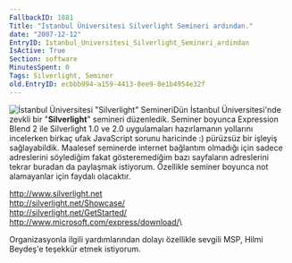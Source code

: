 ```yaml
---
FallbackID: 1881
Title: "İstanbul Üniversitesi Silverlight Semineri ardından."
date: "2007-12-12"
EntryID: Istanbul_Universitesi_Silverlight_Semineri_ardindan
IsActive: True
Section: software
MinutesSpent: 0
Tags: Silverlight, Seminer
old.EntryID: ecbbb994-a159-4413-8ee9-8e1b4954e32f
---
```

![İstanbul Üniversitesi "Silverlight"
Semineri](media/Istanbul_Universitesi_Silverlight_Semineri_ardindan/11122007_1.jpg)Dün
İstanbul Üniversitesi'nde zevkli bir "**Silverlight**" semineri
düzenledik. Seminer boyunca Expression Blend 2 ile Silverlight 1.0 ve
2.0 uygulamaları hazırlamanın yollarını incelerken birkaç ufak
JavaScript sorunu haricinde :) pürüzsüz bir işleyiş sağlayabildik.
Maalesef seminerde internet bağlantım olmadığı için sadece adreslerini
söylediğim fakat gösteremediğim bazı sayfaların adreslerini tekrar
buradan da paylaşmak istiyorum. Özellikle seminer boyunca not
alamayanlar için faydalı olacaktır.

<http://www.silverlight.net>\
 <http://silverlight.net/Showcase/>\
 <http://silverlight.net/GetStarted/>\
 <http://www.microsoft.com/express/download/>\

Organizasyonla ilgili yardımlarından dolayı özellikle sevgili MSP, Hilmi
Beydeş'e teşekkür etmek istiyorum.


